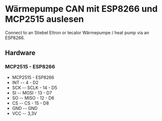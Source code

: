 # Wärmepumpe CAN mit ESP8266 und MCP2515 auslesen

Connect to an Stiebel Eltron or tecalor Wärmepumpe / heat pump via an ESP8266.

## Hardware 

### MCP2515 - ESP8266

- MCP2515   -   ESP8266
- INT --        4  - D2
- SCK -- SCLK - 14 - D5 
-  SI -- MOSI - 13 - D7
-  SO -- MISO - 12 - D6
-  CS -- CS   - 15 - D8
- GND -- GND
- VCC -- 3,3V